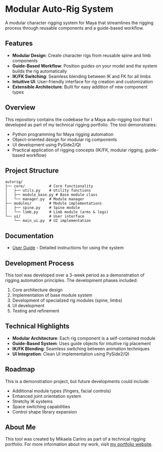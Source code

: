 # Modular Auto-Rig System

A modular character rigging system for Maya that streamlines the rigging process through reusable components and a guide-based workflow.

## Features

- **Modular Design**: Create character rigs from reusable spine and limb components
- **Guide-Based Workflow**: Position guides on your model and the system builds the rig automatically
- **IK/FK Switching**: Seamless blending between IK and FK for all limbs
- **Intuitive UI**: User-friendly interface for rig creation and customization
- **Extensible Architecture**: Built for easy addition of new component types

## Overview

This repository contains the codebase for a Maya auto-rigging tool that I developed as part of my technical rigging portfolio. The tool demonstrates:

- Python programming for Maya rigging automation
- Object-oriented design for modular rig components
- UI development using PySide2/Qt
- Practical application of rigging concepts (IK/FK, modular rigging, guide-based workflow)

## Project Structure

```
autorig/
├── core/           # Core functionality
│   ├── utils.py    # Utility functions
│   ├── module_base.py # Base module class
│   └── manager.py  # Module manager
├── modules/        # Module implementations
│   ├── spine.py    # Spine module
│   └── limb.py     # Limb module (arms & legs)
└── ui/             # User interface
    └── main_ui.py  # UI implementation
```

## Documentation

- [User Guide](docs/USER_GUIDE.md) - Detailed instructions for using the system

## Development Process

This tool was developed over a 3-week period as a demonstration of rigging automation principles. The development phases included:

1. Core architecture design
2. Implementation of base module system
3. Development of specialized rig modules (spine, limbs)
4. UI development
5. Testing and refinement

## Technical Highlights

- **Modular Architecture**: Each rig component is a self-contained module
- **Guide-Based System**: Uses guide objects for intuitive rig placement
- **IK/FK Blending**: Seamless switching between animation techniques
- **UI Integration**: Clean UI implementation using PySide2/Qt

## Roadmap

This is a demonstration project, but future developments could include:

- Additional module types (fingers, facial controls)
- Enhanced joint orientation system
- Stretchy IK systems
- Space switching capabilities
- Control shape library expansion

## About Me

This tool was created by Mikaela Carino as part of a technical rigging portfolio. For more information about my work, visit [my portfolio website](https://mikaelacarino.com).